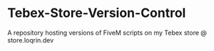 # Tebex-Store-Version-Control
A repository hosting versions of FiveM scripts on my Tebex store @ store.loqrin.dev
